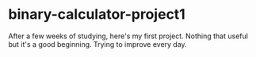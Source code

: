 # binary-calculator-project1
After a few weeks of studying, here's my first project. Nothing that useful but it's a good beginning. Trying to improve every day.  
